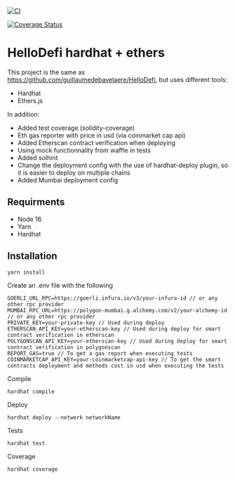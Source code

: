 [![CI](https://github.com/guillaumedebavelaere/hello-defi-hardhat/actions/workflows/ci.yml/badge.svg)](https://github.com/guillaumedebavelaere/hello-defi-hardhat/actions/workflows/ci.yml)

[![Coverage Status](https://coveralls.io/repos/github/guillaumedebavelaere/hello-defi-hardhat/badge.svg?branch=master)](https://coveralls.io/github/guillaumedebavelaere/hello-defi-hardhat?branch=master)

# HelloDefi hardhat + ethers

This project is the same as https://github.com/guillaumedebavelaere/HelloDefi, but uses different tools:
- Hardhat
- Ethers.js

In addition:
- Added test coverage (solidity-coverage)
- Eth gas reporter with price in usd (via coinmarket cap api)
- Added Etherscan contract verification when deploying
- Using mock functionnality from waffle in tests
- Added solhint
- Change the deployment config with the use of hardhat-deploy plugin, so it is easier to deploy on multiple chains
- Added Mumbai deployment config

## Requirments
- Node 16 
- Yarn
- Hardhat

## Installation

```
yarn install
```

Create an .env file with  the following
```
GOERLI_URL_RPC=https://goerli.infura.io/v3/your-infura-id // or any other rpc provider
MUMBAI_RPC_URL=https://polygon-mumbai.g.alchemy.com/v2/your-alchemy-id // or any other rpc provider
PRIVATE_KEY=your-private-key // Used during deploy
ETHERSCAN_API_KEY=your-etherscan-key // Used during deploy for smart contract verification in etherscan
POLYGONSCAN_API_KEY=your-etherscan-key // Used during deploy for smart contract verification in polygonscan
REPORT_GAS=true // To get a gas report when executing tests
COINMARKETCAP_API_KEY=your-coinmarketcap-api-key // To get the smart contracts deployment and methods cost in usd when executing the tests
```

Compile
```
hardhat compile
```

Deploy

```
hardhat deploy --network networkName
```

Tests
```
hardhat test
```

Coverage
```
hardhat coverage
```
